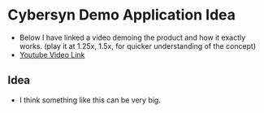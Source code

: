 # Cybersyn Demo Application Idea
- Below I have linked a video demoing the product and how it exactly works. (play it at 1.25x, 1.5x, for quicker understanding of the concept)
- [Youtube Video Link](https://youtu.be/J6IISsODDA4)

## Idea
- I think something like this can be very big.